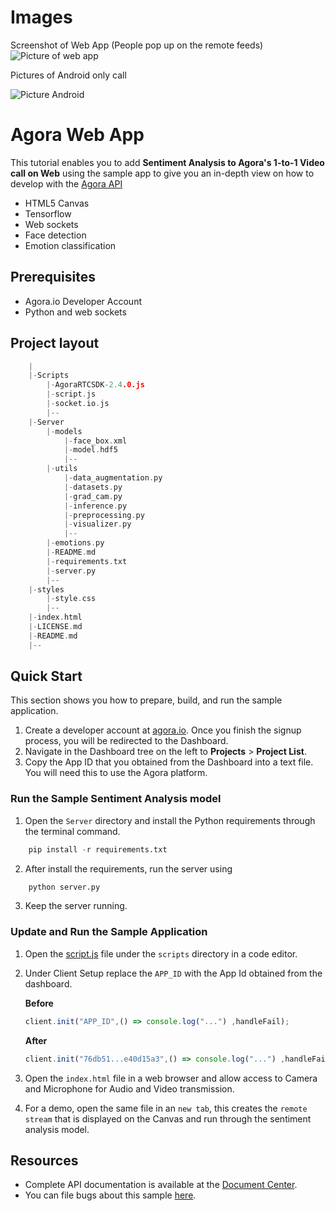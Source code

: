# Images

Screenshot of Web App (People pop up on the remote feeds)
![Picture of web app](https://i.lensdump.com/i/WP4NWr.png)

Pictures of Android only call

![Picture Android](https://i.lensdump.com/i/WP4uD7.jpg)


# Agora Web App
This tutorial enables you to add **Sentiment Analysis to Agora's 1-to-1 Video call on Web** using the sample app to give you an in-depth view on how to develop with the [Agora API](https://docs.agora.io/en/2.2/product/Voice/API%20Reference/communication_web_audio#voice-call-api)

 - HTML5 Canvas
 - Tensorflow
 - Web sockets
 - Face detection
 - Emotion classification

## Prerequisites
- Agora.io Developer Account
- Python and web sockets

## Project layout

```C
	|
	|-Scripts
		|-AgoraRTCSDK-2.4.0.js
		|-script.js
		|-socket.io.js
		|--
	|-Server
		|-models
			|-face_box.xml
			|-model.hdf5
			|--
		|-utils
			|-data_augmentation.py
			|-datasets.py
			|-grad_cam.py
			|-inference.py
			|-preprocessing.py
			|-visualizer.py
			|--
		|-emotions.py
		|-README.md
		|-requirements.txt
		|-server.py
		|--
	|-styles
		|-style.css
		|--
	|-index.html
	|-LICENSE.md
	|-README.md
	|--
```

## Quick Start
This section shows you how to prepare, build, and run the sample application.

1. Create a developer account at [agora.io](https://dashboard.agora.io/signin/). Once you finish the signup process, you will be redirected to the Dashboard.
2. Navigate in the Dashboard tree on the left to **Projects** > **Project List**.
3. Copy the App ID that you obtained from the Dashboard into a text file. You will need this to use the Agora platform.

### Run the Sample Sentiment Analysis model 

1. Open the `Server` directory and install the Python requirements through the terminal command.
```python
    pip install -r requirements.txt
```
2. After install the requirements, run the server using
```python
    python server.py
```
3. Keep the server running.

### Update and Run the Sample Application 

1. Open the [script.js](scripts/script.js) file under the `scripts` directory in a code editor.
2. Under Client Setup replace the `APP_ID` with the App Id obtained from the dashboard.

	**Before**

	``` JavaScript
	client.init("APP_ID",() => console.log("...") ,handleFail);
	```

	**After**

	``` JavaScript
	client.init("76db51...e40d15a3",() => console.log("...") ,handleFail);
	```
3. Open the `index.html` file in a web browser and allow access to Camera and Microphone for Audio and Video transmission.
4. For a demo, open the same file in an `new tab`, this creates the `remote stream` that is displayed on the Canvas and run through the sentiment analysis model.

## Resources
* Complete API documentation is available at the [Document Center](https://docs.agora.io/en/).
* You can file bugs about this sample [here](https://github.com/nishnash54/SentimentAnalysis/issues).

